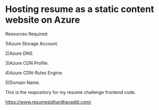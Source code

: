 # Hosting resume as a static content website on Azure 

Resources Required:

1)Azure Storage Account.

2)Azure DNS.

3)Azure CDN Profile.

4)Azure CDN-Rules Engine.

5)Domain Name.

This is the respository for my resume challenge frontend code. 

https://www.resumesidhardhavaddi.com/


